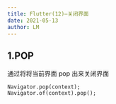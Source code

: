 ```yaml
---
title: Flutter(12)—关闭界面
date: 2021-05-13
author: LM
---
```


## 1.POP

通过将将当前界面 pop 出来关闭界面

```
Navigator.pop(context);
Navigator.of(context).pop();
```

